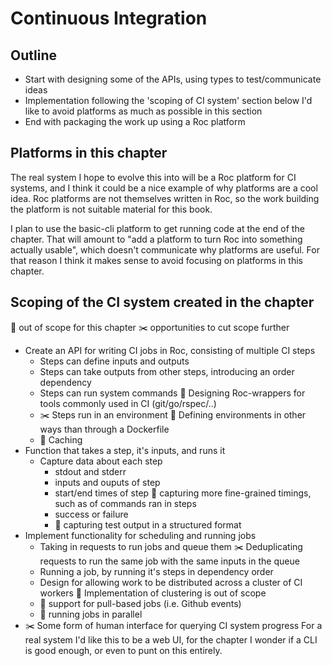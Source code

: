 # Continuous Integration

## Outline

- Start with designing some of the APIs, using types to test/communicate ideas
- Implementation following the 'scoping of CI system' section below
  I'd like to avoid platforms as much as possible in this section
- End with packaging the work up using a Roc platform

## Platforms in this chapter

The real system I hope to evolve this into will be a Roc platform for CI systems, and I think it could be a nice example of why platforms are a cool idea.
Roc platforms are not themselves written in Roc, so the work building the platform is not suitable material for this book.

I plan to use the basic-cli platform to get running code at the end of the chapter.
That will amount to "add a platform to turn Roc into something actually usable", which doesn't communicate why platforms are useful.
For that reason I think it makes sense to avoid focusing on platforms in this chapter.

## Scoping of the CI system created in the chapter

🔭 out of scope for this chapter
✂️ opportunities to cut scope further

- Create an API for writing CI jobs in Roc, consisting of multiple CI steps
  - Steps can define inputs and outputs
  - Steps can take outputs from other steps, introducing an order dependency
  - Steps can run system commands
    🔭 Designing Roc-wrappers for tools commonly used in CI (git/go/rspec/..)
  - ✂️ Steps run in an environment
    🔭 Defining environments in other ways than through a Dockerfile
  - 🔭 Caching
- Function that takes a step, it's inputs, and runs it
  - Capture data about each step
    - stdout and stderr
    - inputs and ouputs of step
    - start/end times of step
      🔭 capturing more fine-grained timings, such as of commands ran in steps
    - success or failure
    - 🔭 capturing test output in a structured format
- Implement functionality for scheduling and running jobs
    - Taking in requests to run jobs and queue them
      ✂️ Deduplicating requests to run the same job with the same inputs in the queue
    - Running a job, by running it's steps in dependency order
    - Design for allowing work to be distributed across a cluster of CI workers
      🔭 Implementation of clustering is out of scope
    - 🔭 support for pull-based jobs (i.e. Github events)
    - 🔭 running jobs in parallel
- ✂️ Some form of human interface for querying CI system progress
  For a real system I'd like this to be a web UI, for the chapter I wonder if a CLI is good enough, or even to punt on this entirely.
